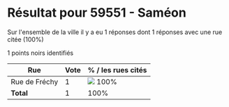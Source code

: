 # Résultat pour 59551 - Saméon

Sur l'ensemble de la ville il y a eu 1 réponses dont 1 réponses avec une rue citée (100%)

1 points noirs identifiés

| Rue | Vote | % / les rues cités|
|-----|------|-------------------|
| Rue de Fréchy | 1 | <img src="../../img/bar_100.gif" />&nbsp;100%|
| **Total** | 1 | 100%|
